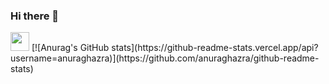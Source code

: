 ### Hi there 👋
<img src="https://raw.githubusercontent.com/fal3n-4ngel/fal3n-4ngel/master/intro.jpg" width="30px">
[![Anurag's GitHub stats](https://github-readme-stats.vercel.app/api?username=anuraghazra)](https://github.com/anuraghazra/github-readme-stats)
